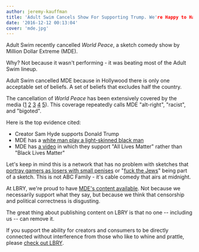 ```yaml
---
author: jeremy-kauffman
title: 'Adult Swim Cancels Show For Supporting Trump. We're Happy to Have Them.'
date: '2016-12-12 00:13:04'
cover: 'mde.jpg'
---
```


Adult Swim recently cancelled *World Peace*, a sketch comedy show by Million Dollar Extreme (MDE).

Why? Not because it wasn't performing - it was beating most of the Adult Swim lineup.

Adult Swim cancelled MDE because in Hollywood there is only one acceptable set of beliefs. A set of beliefs that excludes half the country.

The cancellation of *World Peace* has been extensively covered by the media ([1](http://www.rollingstone.com/tv/news/adult-swim-cancels-controversial-million-dollar-extreme-w454098) [2](http://www.avclub.com/article/adult-swim-cancels-alt-right-sketch-show-million-d-246917) [3](http://splitsider.com/2016/12/adult-swim-cancels-its-alt-right-show-million-dollar-extreme) [4](http://www.huffingtonpost.com/entry/million-dollar-extreme-canceled_us_5846d60ce4b02f60b024d57a) [5](http://flavorwire.com/595176/adult-swim-axes-alt-right-show-million-dollar-extreme-presents-world-peace)). This coverage repeatedly calls MDE "alt-right", "racist", and "bigoted".

Here is the top evidence cited:

  - Creator Sam Hyde supports Donald Trump
  - MDE has a [white man play a light-skinned black man](https://www.youtube.com/watch?v=ut6GZVZFk6A)
  - MDE has [a video](https://www.youtube.com/watch?v=js0JutcAJj0) in which they support "All Lives Matter" rather than "Black Lives Matter"

Let's keep in mind this is a network that has no problem with sketches that [portray gamers as losers with small penises](https://www.youtube.com/watch?v=A21wxZKiao8) or "[fuck the Jews](https://www.youtube.com/watch?v=UghYCVZAjbM)" being part of a sketch. This is not ABC Family - it's cable comedy that airs at midnight.

At LBRY, we're proud to have [MDE's content available](https://lbry.io/news/mde-on-lbry). Not because we necessarily support what they say, but because we think that censorship and political correctness is disgusting.

The great thing about publishing content on LBRY is that no one -- including us -- can remove it.

If you support the ability for creators and consumers to be directly connected without interference from those who like to whine and prattle, please [check out LBRY](https://lbry.io/get).

